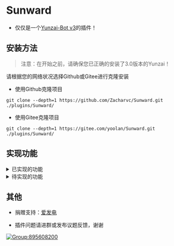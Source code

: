 # Sunward

* 仅仅是一个[Yunzai-Bot v3](https://gitee.com/le-niao/Yunzai-Bot)的插件！

## 安装方法

> 注意：在开始之前，请确保您已正确的安装了3.0版本的Yunzai！

请根据您的网络状况选择Github或Gitee进行克隆安装

* 使用Github克隆项目

```
git clone --depth=1 https://github.com/Zacharvc/Sunward.git ./plugins/Sunward/
```

* 使用Gitee克隆项目

```
git clone --depth=1 https://gitee.com/yoolan/Sunward.git ./plugins/Sunward/
```

## 实现功能

<details>
  <summary>已实现的功能</summary>

1. 查看好友列表
2. 查看群聊列表
3. 快捷删除好友
4. 快捷退出群聊
5. Git克隆项目安装插件

</details>

<details>
  <summary>待实现的功能</summary>

1. 监测好友请求
2. 监测加群邀请
3. 快捷删除全部好友
4. 快捷退出所有群聊
5. 功能图形化

</details>

## 其他

* 捐赠支持：[爱发电](https://afdian.net/a/withGarlic)

* 插件问题请进群或发布议题反馈，谢谢

[![Group:895608200](https://img.shields.io/badge/Group-895608200-red)](https://qm.qq.com/cgi-bin/qm/qr?authKey=90qX4dwk3D3iqA3N%2FI8K5RL3n9ucg30CmRMiQn%2FpfBdV1d2HHOslAbwm%2BsPpb8nZ&k=rJ1gMehehYXvj8z8jut6h-Zj5VUd4rhr&noverify=0)
